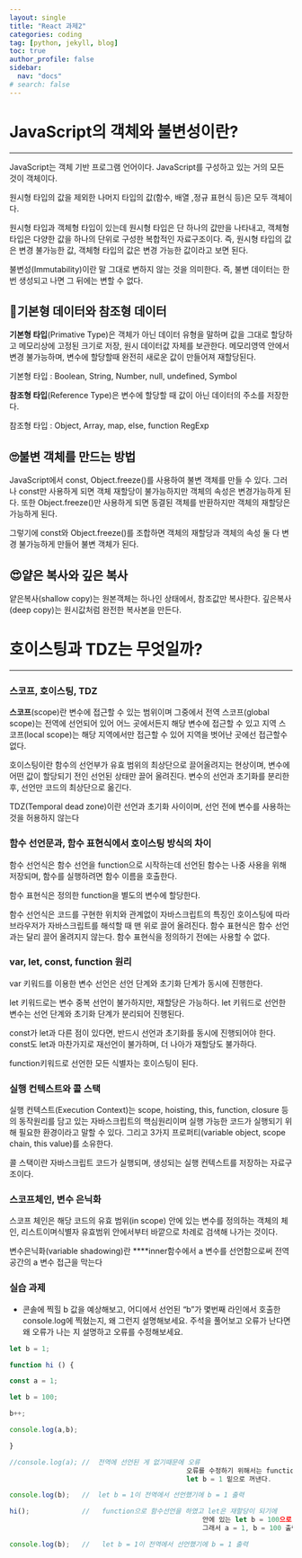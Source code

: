```yaml
---
layout: single
title: "React 과제2"
categories: coding
tag: [python, jekyll, blog]
toc: true
author_profile: false
sidebar:
  nav: "docs"
# search: false
---
```


# JavaScript의 객체와 불변성이란?

---

JavaScript는 객체 기반 프로그램 언어이다. JavaScript를 구성하고 있는 거의 모든 것이 객체이다.

원시형 타입의 값을 제외한 나머지 타입의 값(함수, 배열 ,정규 표현식 등)은 모두 객체이다.

원시형 타입과 객체형 타입이 있는데 원시형 타입은 단 하나의 값만을 나타내고, 객체형 타입은 다양한 값을 하나의 단위로 구성한 복합적인 자료구조이다. 즉, 원시형 타입의 값은 변경 불가능한 값, 객체형 타입의 값은 변경 가능한 값이라고 보면 된다.

불변성(Immutability)이란 말 그대로 변하지 않는 것을 의미한다. 즉, 불변 데이터는 한번 생성되고 나면 그 뒤에는 변할 수 없다.

## 🤑기본형 데이터와 참조형 데이터

**기본형 타입**(Primative Type)은 객체가 아닌 데이터 유형을 말하며 값을 그대로 할당하고 메모리상에 고정된 크기로 저장, 원시 데이터값 자체를 보관한다. 메모리영역 안에서 변경 불가능하며, 변수에 할당할때 완전히 새로운 값이 만들어져 재할당된다.

기본형 타입 : Boolean, String, Number, null, undefined, Symbol

**참조형 타입**(Reference Type)은 변수에 할당할 때 값이 아닌 데이터의 주소를 저장한다.

참조형 타입 : Object, Array, map, else, function RegExp

## 🙄불변 객체를 만드는 방법

JavaScript에서 const, Object.freeze()를 사용하여 불변 객체를 만들 수 있다. 그러나 const만 사용하게 되면 객체 재할당이 불가능하지만 객체의 속성은 변경가능하게 된다. 또한 Object.freeze()만 사용하게 되면 동결된 객체를 반환하지만 객체의 재할당은 가능하게 된다.

그렇기에 const와 Object.freeze()를 조합하면 객체의 재할당과 객체의 속성 둘 다 변경 불가능하게 만들어 불변 객체가 된다.

## 😍얕은 복사와 깊은 복사

얕은복사(shallow copy)는 원본객체는 하나인 상태에서, 참조값만 복사한다.
깊은복사(deep copy)는 원시값처럼 완전한 복사본을 만든다.

# 호이스팅과 TDZ는 무엇일까?

---

### 스코프, 호이스팅, TDZ

**스코프**(scope)란 변수에 접근할 수 있는 범위이며 그중에서 전역 스코프(global scope)는 전역에 선언되어 있어 어느 곳에서든지 해당 변수에 접근할 수 있고 지역 스코프(local scope)는 해당 지역에서만 접근할 수 있어 지역을 벗어난 곳에선 접근할수없다.

호이스팅이란 함수의 선언부가 유효 범위의 최상단으로 끌어올려지는 현상이며, 변수에 어떤 값이 할당되기 전인 선언된 상태만 끌어 올려진다. 변수의 선언과 초기화를 분리한 후, 선언만 코드의 최상단으로 옮긴다.

TDZ(Temporal dead zone)이란 선언과 초기화 사이이며, 선언 전에 변수를 사용하는 것을 허용하지 않는다

### 함수 선언문과, 함수 표현식에서 호이스팅 방식의 차이

함수 선언식은 함수 선언을 function으로 시작하는데 선언된 함수는 나중 사용을 위해 저장되며, 함수를 실행하려면 함수 이름을 호출한다.

함수 표현식은 정의한 function을 별도의 변수에 할당한다.

함수 선언식은 코드를 구현한 위치와 관계없이 자바스크립트의 특징인 호이스팅에 따라 브라우저가 자바스크립트를 해석할 때 맨 위로 끌어 올려진다. 함수 표현식은 함수 선언과는 달리 끌어 올려지지 않는다. 함수 표현식을 정의하기 전에는 사용할 수 없다.

### var, let, const, function 원리

var 키워드를 이용한 변수 선언은 선언 단계와 초기화 단계가 동시에 진행한다.

let 키워드로는 변수 중복 선언이 불가하지만, 재할당은 가능하다. let 키워드로 선언한 변수는 선언 단계와 초기화 단계가 분리되어 진행된다.

const가 let과 다른 점이 있다면, 반드시 선언과 초기화를 동시에 진행되어야 한다. const도 let과 마찬가지로 재선언이 불가하며, 더 나아가 재할당도 불가하다.

function키워드로 선언한 모든 식별자는 호이스팅이 된다.

### 실행 컨텍스트와 콜 스택

실행 컨텍스트(Execution Context)는 scope, hoisting, this, function, closure 등의 동작원리를 담고 있는 자바스크립트의 핵심원리이며 실행 가능한 코드가 실행되기 위해 필요한 환경이라고 말할 수 있다. 그리고 3가지 프로퍼티(variable object, scope chain, this value)를 소유한다.

콜 스택이란 자바스크립트 코드가 실행되며, 생성되는 실행 컨텍스트를 저장하는 자료구조이다.

### 스코프체인, 변수 은닉화

스코프 체인은 해당 코드의 유효 범위(in scope) 안에 있는 변수를 정의하는 객체의 체인, 리스트이며식별자 유효범위 안에서부터 바깥으로 차례로 검색해 나가는 것이다.

변수은닉화(variable shadowing)란 \*\*\*\*inner함수에서 a 변수를 선언함으로써 전역 공간의 a 변수 접근을 막는다

### 실습 과제

- 콘솔에 찍힐 b 값을 예상해보고, 어디에서 선언된 “b”가 몇번째 라인에서 호출한 console.log에 찍혔는지, 왜 그런지 설명해보세요.
  주석을 풀어보고 오류가 난다면 왜 오류가 나는 지 설명하고 오류를 수정해보세요.

```jsx
let b = 1;

function hi () {

const a = 1;

let b = 100;

b++;

console.log(a,b);

}

//console.log(a); //  전역에 선언된 게 없기때문에 오류
											오류를 수정하기 위해서는 function안에 있는 const a = 1을
											let b = 1 밑으로 꺼낸다.

console.log(b);   //  let b = 1이 전역에서 선언했기에 b = 1 출력

hi();             //   function으로 함수선언을 하였고 let은 재할당이 되기에
												안에 있는 let b = 100으로 재할당되었다.
												그래서 a = 1, b = 100 출력

console.log(b);   //   let b = 1이 전역에서 선언했기에 b = 1 출력
```

